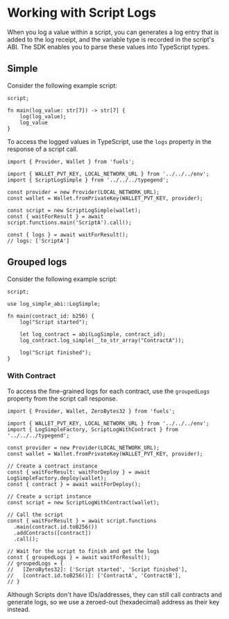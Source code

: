# Working with Script Logs

When you log a value within a script, you can generates a log entry that is added to the log receipt, and the variable type is recorded in the script's ABI. The SDK enables you to parse these values into TypeScript types.

## Simple

Consider the following example script:

```
script;

fn main(log_value: str[7]) -> str[7] {
    log(log_value);
    log_value
}
```

To access the logged values in TypeScript, use the `logs` property in the response of a script call.

```
import { Provider, Wallet } from 'fuels';

import { WALLET_PVT_KEY, LOCAL_NETWORK_URL } from '../../../env';
import { ScriptLogSimple } from '../../../typegend';

const provider = new Provider(LOCAL_NETWORK_URL);
const wallet = Wallet.fromPrivateKey(WALLET_PVT_KEY, provider);

const script = new ScriptLogSimple(wallet);
const { waitForResult } = await script.functions.main('ScriptA').call();

const { logs } = await waitForResult();
// logs: ['ScriptA']
```

## Grouped logs

Consider the following example script:

```
script;

use log_simple_abi::LogSimple;

fn main(contract_id: b256) {
    log("Script started");

    let log_contract = abi(LogSimple, contract_id);
    log_contract.log_simple(__to_str_array("ContractA"));

    log("Script finished");
}
```

### With Contract

To access the fine-grained logs for each contract, use the `groupedLogs` property from the script call response.

```
import { Provider, Wallet, ZeroBytes32 } from 'fuels';

import { WALLET_PVT_KEY, LOCAL_NETWORK_URL } from '../../../env';
import { LogSimpleFactory, ScriptLogWithContract } from '../../../typegend';

const provider = new Provider(LOCAL_NETWORK_URL);
const wallet = Wallet.fromPrivateKey(WALLET_PVT_KEY, provider);

// Create a contract instance
const { waitForResult: waitForDeploy } = await LogSimpleFactory.deploy(wallet);
const { contract } = await waitForDeploy();

// Create a script instance
const script = new ScriptLogWithContract(wallet);

// Call the script
const { waitForResult } = await script.functions
  .main(contract.id.toB256())
  .addContracts([contract])
  .call();

// Wait for the script to finish and get the logs
const { groupedLogs } = await waitForResult();
// groupedLogs = {
//   [ZeroBytes32]: ['Script started', 'Script finished'],
//   [contract.id.toB256()]: ['ContractA', 'ContractB'],
// }
```

Although Scripts don't have IDs/addresses, they can still call contracts and generate logs, so we use a zeroed-out (hexadecimal) address as their key instead.
